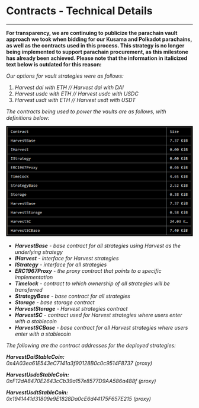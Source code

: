 # Contracts - Technical Details

---

**For transparency, we are continuing to publicize the parachain vault approach we took when bidding for our Kusama and Polkadot parachains, as well as the contracts used in this process. This strategy is no longer being implemented to support parachain procurement, as this milestone has already been achieved. Please note that the information in italicized text below is outdated for this reason:**

_Our options for vault strategies were as follows:_



1. _Harvest dai with ETH // Harvest dai with DAI_
2. _Harvest usdc with ETH // Harvest usdc with USDC_
3. _Harvest usdt with ETH // Harvest usdt with USDT_

_The contracts being used to power the vaults are as follows, with definitions below:_

![contracts_technical_details](contracts-technical-details.png)

* **_HarvestBase_** _- base contract for all strategies using Harvest as the underlying strategy_
* **_IHarvest_** _- interface for Harvest strategies_
* **_IStrategy_** _- interface for all strategies_
* **_ERC1967Proxy_** _- the proxy contract that points to a specific implementation_
* **_Timelock_** _- contract to which ownership of all strategies will be transferred_
* **_StrategyBase_** _- base contract for all strategies_
* **_Storage_** _- base storage contract_
* **_HarvestStorage_** _- Harvest strategies contract_
* **_HarvestSC_** _- contract used for Harvest strategies where users enter with a stablecoin_
* **_HarvestSCBase_** _- base contract for all Harvest strategies where users enter with a stablecoin_

_The following are the contract addresses for the deployed strategies:_

**_HarvestDaiStableCoin:_** _0x4A03ea61E543eC7141a3f90128B0c0c9514F8737 (proxy)_

**_HarvestUsdcStableCoin:_** _0xF12dA8470E2643cCb39a157e8577D9AA586a488f (proxy)_

**_HarvestUsdtStableCoin:_** _0x1941441d31809e9E1828Da0cE6d44175F657E215 (proxy)_
